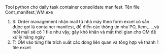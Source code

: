 Tool python cho daily task container consolidate manifest. Tên file Cont_manifest_WM.exe

1. S: Order management nhận mail từ nhà máy theo form excel có sẵn được gọi là container manifest, để điền các thông tin như PO, Item,.....và mỗi mail sẽ có 1 file như vậy, gây khó khăn và mất thời gian cho OM để xử lý hằng ngày
2. T: OM vào từng file trích xuất các dòng liên quan và tổng hợp về thành 1 file excel
